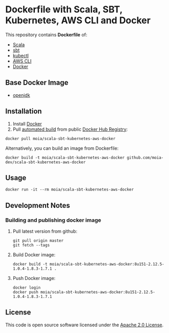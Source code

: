 # Dockerfile with Scala, SBT, Kubernetes, AWS CLI and Docker

This repository contains **Dockerfile** of:
* [Scala](http://www.scala-lang.org)
* [sbt](http://www.scala-sbt.org)
* [kubectl](https://kubernetes.io/docs/reference/kubectl/overview/)
* [AWS CLI](https://aws.amazon.com/cli/)
* [Docker](https://www.docker.com/)

## Base Docker Image ##

* [openjdk](https://hub.docker.com/_/openjdk)

## Installation ##

1. Install [Docker](https://www.docker.com)
2. Pull [automated build](https://registry.hub.docker.com/u/moia/scala-sbt-kubernetes-aws-docker) from public [Docker Hub Registry](https://registry.hub.docker.com):
```
docker pull moia/scala-sbt-kubernetes-aws-docker
```
Alternatively, you can build an image from Dockerfile:
```
docker build -t moia/scala-sbt-kubernetes-aws-docker github.com/moia-dev/scala-sbt-kubernetes-aws-docker
```


## Usage ##

```
docker run -it --rm moia/scala-sbt-kubernetes-aws-docker
```

## Development Notes

### Building and publishing docker image

1. Pull latest version from github:

   ```
   git pull origin master
   git fetch --tags
   ```
2. Build Docker image:

   ```
   docker build -t moia/scala-sbt-kubernetes-aws-docker:8u151-2.12.5-1.0.4-1.8.3-1.7.1 .
   ```
3. Push Docker image:

   ```
   docker login
   docker push moia/scala-sbt-kubernetes-aws-docker:8u151-2.12.5-1.0.4-1.8.3-1.7.1
   ```

## License ##

This code is open source software licensed under the [Apache 2.0 License]("http://www.apache.org/licenses/LICENSE-2.0.html").
